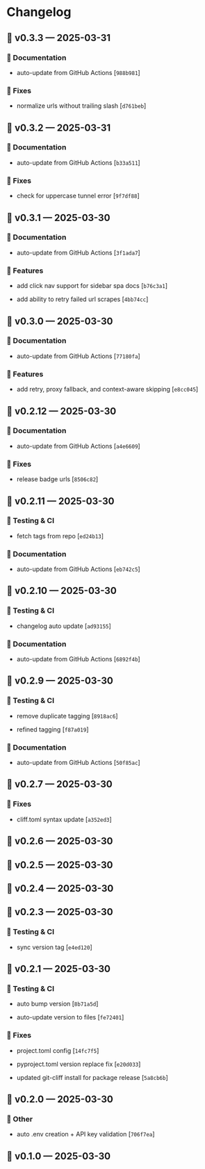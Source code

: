 # Changelog
## 🚀 v0.3.3 — 2025-03-31



### 📝 Documentation



- auto-update from GitHub Actions [`988b981`]




### 🐛 Fixes



- normalize urls without trailing slash [`d761beb`]


## 🚀 v0.3.2 — 2025-03-31



### 📝 Documentation



- auto-update from GitHub Actions [`b33a511`]




### 🐛 Fixes



- check for uppercase tunnel error [`9f7df88`]


## 🚀 v0.3.1 — 2025-03-30



### 📝 Documentation



- auto-update from GitHub Actions [`3f1ada7`]




### 🚀 Features



- add click nav support for sidebar spa docs [`b76c3a1`]

- add ability to retry failed url scrapes [`4bb74cc`]


## 🚀 v0.3.0 — 2025-03-30



### 📝 Documentation



- auto-update from GitHub Actions [`77180fa`]




### 🚀 Features



- add retry, proxy fallback, and context-aware skipping [`e8cc045`]


## 🚀 v0.2.12 — 2025-03-30



### 📝 Documentation



- auto-update from GitHub Actions [`a4e6609`]




### 🐛 Fixes



- release badge urls [`8506c82`]


## 🚀 v0.2.11 — 2025-03-30



### 🧪 Testing & CI



- fetch tags from repo [`ed24b13`]




### 📝 Documentation



- auto-update from GitHub Actions [`eb742c5`]


## 🚀 v0.2.10 — 2025-03-30



### 🧪 Testing & CI



- changelog auto update [`ad93155`]




### 📝 Documentation



- auto-update from GitHub Actions [`6892f4b`]


## 🚀 v0.2.9 — 2025-03-30



### 🧪 Testing & CI



- remove duplicate tagging [`8918ac6`]

- refined tagging [`f87a019`]




### 📝 Documentation



- auto-update from GitHub Actions [`50f85ac`]


## 🚀 v0.2.7 — 2025-03-30



### 🐛 Fixes



- cliff.toml syntax update [`a352ed3`]


## 🚀 v0.2.6 — 2025-03-30

## 🚀 v0.2.5 — 2025-03-30

## 🚀 v0.2.4 — 2025-03-30

## 🚀 v0.2.3 — 2025-03-30



### 🧪 Testing & CI



- sync version tag [`e4ed120`]


## 🚀 v0.2.1 — 2025-03-30



### 🧪 Testing & CI



- auto bump version [`8b71a5d`]

- auto-update version to files [`fe72401`]




### 🐛 Fixes



- project.toml config [`14fc7f5`]

- pyproject.toml version replace fix [`e20d033`]

- updated git-cliff install for package release [`5a8cb6b`]


## 🚀 v0.2.0 — 2025-03-30



### 🔸 Other



- auto .env creation + API key validation [`706f7ea`]


## 🚀 v0.1.0 — 2025-03-30


